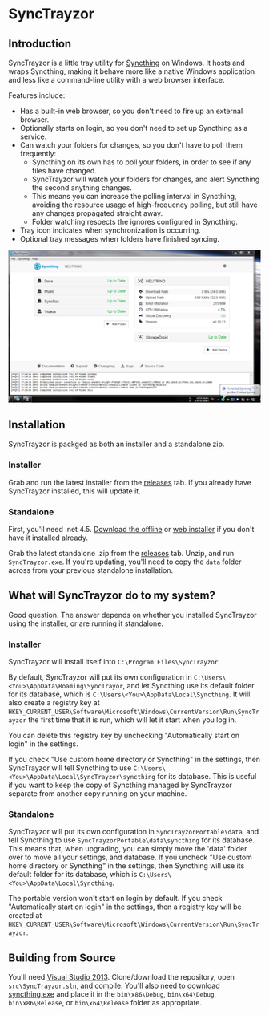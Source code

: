 SyncTrayzor
===========

Introduction
------------

SyncTrayzor is a little tray utility for [Syncthing](http://syncthing.net/) on Windows.
It hosts and wraps Syncthing, making it behave more like a native Windows application and less like a command-line utility with a web browser interface.

Features include:

 - Has a built-in web browser, so you don't need to fire up an external browser.
 - Optionally starts on login, so you don't need to set up Syncthing as a service.
 - Can watch your folders for changes, so you don't have to poll them frequently:
    - Syncthing on its own has to poll your folders, in order to see if any files have changed.
    - SyncTrayzor will watch your folders for changes, and alert Syncthing the second anything changes.
    - This means you can increase the polling interval in Syncthing, avoiding the resource usage of high-frequency polling, but still have any changes propagated straight away.
    - Folder watching respects the ignores configured in Syncthing.
 - Tray icon indicates when synchronization is occurring.
 - Optional tray messages when folders have finished syncing.


![Screenshot](readme/screenshot.png)

Installation
------------

SyncTrayzor is packged as both an installer and a standalone zip.

### Installer

Grab and run the latest installer from the [releases](https://github.com/canton7/SyncTrayzor/releases) tab.
If you already have SyncTrayzor installed, this will update it.

### Standalone

First, you'll need .net 4.5. [Download the offline](http://www.microsoft.com/en-gb/download/details.aspx?id=42642) or
[web installer](http://www.microsoft.com/en-gb/download/details.aspx?id=42643) if you don't have it installed already.

Grab the latest standalone .zip from the [releases](https://github.com/canton7/SyncTrayzor/releases) tab.
Unzip, and run `SyncTrayzor.exe`. If you're updating, you'll need to copy the `data` folder across from your previous standalone installation.


What will SyncTrayzor do to my system?
--------------------------------------

Good question. The answer depends on whether you installed SyncTrayzor using the installer, or are running it standalone.

### Installer

SyncTrayzor will install itself into `C:\Program Files\SyncTrayzor`. 

By default, SyncTrayzor will put its own configuration in `C:\Users\<You>\AppData\Roaming\SyncTrayor`, and let Syncthing use its default folder for its database, which is `C:\Users\<You>\AppData\Local\Syncthing`.
It will also create a registry key at `HKEY_CURRENT_USER\Software\Microsoft\Windows\CurrentVersion\Run\SyncTrayzor` the first time that it is run, which will let it start when you log in.

You can delete this registry key by unchecking "Automatically start on login" in the settings.

If you check "Use custom home directory or Syncthing" in the settings, then SyncTrayzor will tell Syncthing to use `C:\Users\<You>\AppData\Local\SyncTrayzor\syncthing` for its database.
This is useful if you want to keep the copy of Syncthing managed by SyncTrayzor separate from another copy running on your machine.

### Standalone

SyncTrayzor will put its own configuration in `SyncTrayzorPortable\data`, and tell Syncthing to use `SyncTrayzorPortable\data\syncthing` for its database.
This means that, when upgrading, you can simply move the 'data' folder over to move all your settings, and database.
If you uncheck "Use custom home directory or Syncthing" in the settings, then Syncthing will use its default folder for its database, which is `C:\Users\<You>\AppData\Local\Syncthing`.

The portable version won't start on login by default. If you check "Automatically start on login" in the settings, then a registry key will be created at `HKEY_CURRENT_USER\Software\Microsoft\Windows\CurrentVersion\Run\SyncTrayzor`.


Building from Source
--------------------

You'll need [Visual Studio 2013](http://www.visualstudio.com/en-us/news/vs2013-community-vs.aspx).
Clone/download the repository, open `src\SyncTrayzor.sln`, and compile.
You'll also need to [download syncthing.exe](https://github.com/syncthing/syncthing/releases) and place it in the `bin\x86\Debug`, `bin\x64\Debug`, `bin\x86\Release`, or `bin\x64\Release` folder as appropriate.